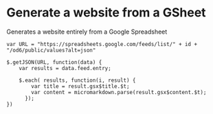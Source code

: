 # Generate a website from a GSheet
Generates a website entirely from a Google Spreadsheet

```
var URL = "https://spreadsheets.google.com/feeds/list/" + id + "/od6/public/values?alt=json"

$.getJSON(URL, function(data) {
    var results = data.feed.entry;

    $.each( results, function(i, result) {
        var title = result.gsx$title.$t;
        var content = micromarkdown.parse(result.gsx$content.$t);
      });
})
```
